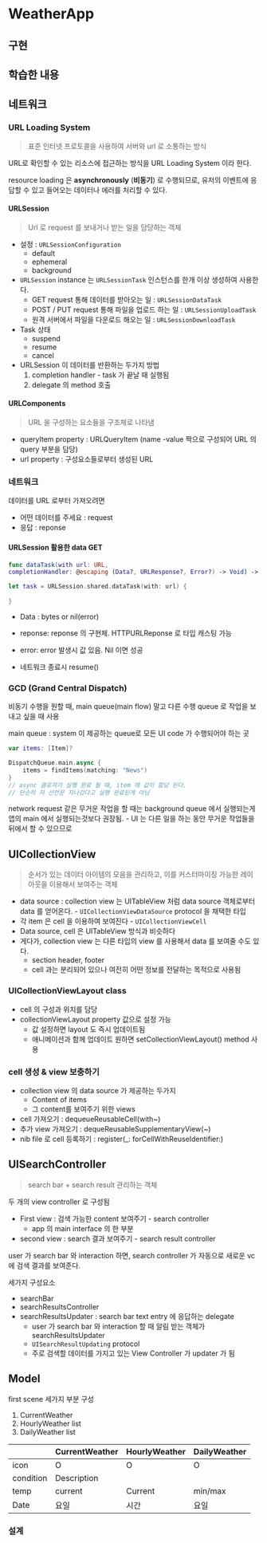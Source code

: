 # WeatherApp

## 구현







## 학습한 내용

## 네트워크

### URL Loading System

> 표준 인터넷 프로토콜을 사용하여 서버와 url 로 소통하는 방식

URL로 확인할 수 있는 리소스에 접근하는 방식을 URL Loading System 이라 한다.

resource loading 은 **asynchronously** (**비동기**) 로 수행되므로, 유저의 이벤트에 응답할 수 있고 들어오는 데이터나 에러를 처리할 수 있다.

#### URLSession 

> Url 로 request 를 보내거나 받는 일을 담당하는 객체

- 설정 : `URLSessionConfiguration`
  - default 
  - ephemeral
  - background
- `URLSession` instance 는 `URLSessionTask` 인스턴스를 한개 이상 생성하여 사용한다. 
  - GET request 통해 데이터를 받아오는 일 : `URLSessionDataTask`
  - POST / PUT request 통해 파일을 업로드 하는 일 : `URLSessionUploadTask`
  - 원격 서버에서 파일을 다운로드 해오는 일 : `URLSessionDownloadTask`
- Task 상태
  - suspend
  - resume
  - cancel
- URLSession 이 데이터를 반환하는 두가지 방법
  1. completion handler - task 가 끝날 때 실행됨
  2. delegate 의 method 호출



#### URLComponents

> URL 을 구성하는 요소들을 구조체로 나타냄

- queryItem property : URLQueryItem (name -value 짝으로 구성되어 URL 의 query 부분을 담당)
- url property : 구성요소들로부터 생성된 URL



### 네트워크

데이터를 URL 로부터 가져오려면 

- 어떤 데이터를 주세요 : request
- 응답 : reponse

#### URLSession 활용한 data GET

```swift
func dataTask(with url: URL, 
completionHandler: @escaping (Data?, URLResponse?, Error?) -> Void) -> URLSessionDataTask
```



```swift
let task = URLSession.shared.dataTask(with: url) {
	
}
```



- Data : bytes or nil(error)
- reponse: reponse 의 구현체. HTTPURLReponse 로 타입 캐스팅 가능
- error: error 발생시 값 있음. Nil 이면 성공



- 네트워크 종료시 resume()





### GCD (Grand Central Dispatch)

비동기 수행을 원할 때, main queue(main flow) 말고 다른 수행 queue 로 작업을 보내고 싶을 때 사용

main queue : system 이 제공하는 queue로 모든 UI code 가 수행되어야 하는 곳

```swift
var items: [Item]?

DispatchQueue.main.async {
    items = findItems(matching: "News")
}
// async 클로져가 실행 완료 될 때, item 에 값이 할당 된다.
// 단순히 저 선언문 지나갔다고 실행 완료된게 아님
```

network request 같은 무거운 작업을 할 때는 background queue 에서 실행되는게 앱의 main 에서 실행되는것보다 권장됨. - UI 는 다른 일을 하는 동안 무거운 작업들을 뒤에서 할 수 있으므로



## UICollectionView

> 순서가 있는 데이터 아이템의 모음을 관리하고, 이를 커스터마이징 가능한 레이아웃을 이용해서 보여주는 객체

- data source : collection view 는 UITableView 처럼 data source 객체로부터 data 를 얻어온다. - `UICollectionViewDataSource` protocol 을 채택한 타입
- 각 item 은 cell 을 이용하여 보여진다 - `UICollectionViewCell`
- Data source, cell 은 UITableView 방식과 비슷하다
- 게다가, collection view 는 다른 타입의 view 를 사용해서 data 를 보여줄 수도 있다.
  - section header, footer 
  - cell 과는 분리되어 있으나 여전히 어떤 정보를 전달하는 목적으로 사용됨

### UICollectionViewLayout class

- cell 의 구성과 위치를 담당
- collectionViewLayout property 값으로 설정 가능
  - 값 설정하면 layout 도 즉시 업데이트됨
  - 애니메이션과 함께 업데이트 원하면 setCollectionViewLayout() method 사용

### cell 생성 & view 보충하기

- collection view 의 data source 가 제공하는 두가지
  - Content of items
  - 그 content를 보여주기 위한 views
- cell 가져오기 : dequeueReusableCell(with~)
- 추가 view 가져오기 : dequeReusableSupplementaryView(~)
- nib file 로 cell 등록하기 : register(_: forCellWithReuseIdentifier:)



## UISearchController

> search bar + search result 관리하는 객체

두 개의 view controller 로 구성됨  

- First view : 검색 가능한 content 보여주기 - search controller
  - app 의 main interface 의 한 부분
- second view : search 결과 보여주기 - search result controller

user 가 search bar 와 interaction 하면, search controller 가 자동으로 새로운 vc에 검색 결과를 보여준다.



세가지 구성요소

- searchBar
- searchResultsController
- searchResultsUpdater : search bar text entry 에 응답하는 delegate
  - user 가 search bar 와 interaction 할 때 알림 받는 객체가 searchResultsUpdater
  - `UISearchResultUpdating` protocol
  - 주로 검색할 데이터를 가지고 있는 View Controller 가 updater 가 됨



## Model

first scene 세가지 부분 구성

1. CurrentWeather
2. HourlyWeather list
3. DailyWeather list

|           | CurrentWeather | HourlyWeather | DailyWeather |
| --------- | -------------- | ------------- | ------------ |
| icon      | O              | O             | O            |
| condition | Description    |               |              |
| temp      | current        | Current       | min/max      |
| Date      | 요일           | 시간          | 요일         |

### 설계







